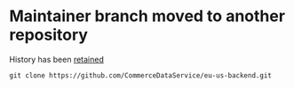 # Maintainer branch moved to another repository
History has been [retained](https://github.com/CommerceDataService/eu-us-backend/commits/maintainer)
```git
git clone https://github.com/CommerceDataService/eu-us-backend.git
```
